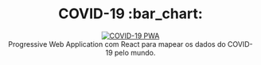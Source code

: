 <h1 align="center">COVID-19 :bar_chart:</h1>

<p align="center">
  <a href="https://covid19-pwa.netlify.app/" target="_blank">
    <img 
         src="https://i.imgur.com/5dkiaY2.jpg" 
         alt="COVID-19 PWA" 
    />
  </a>
  <br />
  Progressive Web Application com React para mapear os dados do COVID-19 pelo mundo.
</p>

